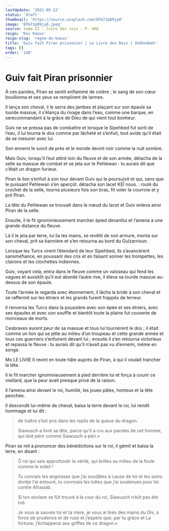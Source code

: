 ```yaml
---
lastUpdate: '2021-05-12'
status: 'draft'
thumbnail: 'https://source.unsplash.com/EFm7JpD9jy8'
image: 'EFm7JpD9jy8.jpeg'
source: tome II - livre des rois - P. 408
reign: 'Keï Kaous'
reign-slug: 'regne-de-kaous'
title: 'Guiv fait Piran prisonnier | Le Livre des Rois | Shâhnâmeh'
tags: []
order: '140'
---
```


# Guiv fait Piran prisonnier

À ces paroles, Piran se sentit enflammé de colère ; le sang de son cœur bouillonna et ses yeux se remplirent de larmes.

Il lança son cheval, il le serra des jambes et plaçant sur son épaule sa lourde massue, il s’élança du rivage dans l’eau, comme une barque, en serecommandant à la grâce de Dieu de qui vient tout bonheur.

Guiv ne se pressa pas de combattre et lorsque le Sipehbed fut sorti de l’eau, il lui tourna le dos comme par lâcheté et s’enfuit, tout avide qu’il était de se mesurer avec lui.

Son ennemi le suivit de près et le monde devint noir comme la nuit sombre.

Mais Guiv, lorsqu’il l’eut attiré loin du fleuve et de son armée, détacha de la selle sa massue de combat et se jeta sur le Pehlewan : tu aurais dit que c’était un dragon furieux.

Piran le lion s’enfuit à son tour devant Guiv qui le poursuivit et qui, sans que le puissant Pehlewan s’en aperçût. détacha son lacet KEÏ nous. : roulé du crochet de la selle, tourna plusieurs fois son bras, fit voler la courroie et y prit Piran.

La tête du Pehlewan se trouvait dans le nœud du lacet et Guiv enleva ainsi Piran de la selle.

Ensuite, il le fit ignominieusement marcher àpied devantlui et l’amena à une grande distance du fleuve.

Là il le jeta par terre, lui lia les mains, se revêtit de son armure, monta sur son cheval, prit sa bannière et s’en retourna au bord du Gulzarrioun.

Lorsque les Turcs virent l’étendard de leur Sipehbed, ils s’avancèrent sansméfiance, en poussant des cris et en faisant sonner les trompettes, les clairons et les clochettes indiennes.

Guiv, voyant cela, entra dans le fleuve comme un vaisseau qui fend les vagues et aussitôt qu’il eut abordé l’autre rive, il éleva sa lourde massue au-dessus de son épaule.

Toute l’armée le regarda avec étonnement, il lâcha la bride à son cheval et se raffermit sur les étriers et les grands furent frappés de terreur.

Il renversa les Turcs dans la poussière avec son épée et ses étriers, avec ses épaules et avec son souffle et bientôt toute la plaine fut couverte de monceaux de morts.

Cesbraves eurent peur de sa massue et tous lui tournèrent le dos ; il était comme un lion qui se jette au milieu d’un troupeau et cette grande armée et tous ces guerriers s’enfuirent devant lui ; ensuite il s’en retourna victorieux et repassa le fleuve : tu aurais dit qu’il n’avait pas vu d’ennemi, même en songe.

Mo LE LlVllE Il revint en toute hâte auprès de Piran, à qui il voulait trancher la tête.

Il le fit marcher ignominieusement à pied derrière lui et força à courir ce vieillard, que la peur avait presque privé de la raison.

Il l’amena ainsi devant le roi, humilié, les joues pâles, honteux et la tête penchée.

Il descendit lui-même de cheval, baisa la terre devant le roi, lui rendit hommage et lui dit :

> de traître s’est pris dans les replis de la queue du dragon.
>
> Siawusch a livré sa tête, parce qu’il a cru aux paroles de cet homme, qui doit périr comme Siawusch a péri.»

Piran se mit à.prononcer des bénédictions sur le roi, il gémit et baisa la terre, en disant :

> Ô roi qui sais approfondir la vérité, qui brilles au milieu de la foule comme le soleil !
>
> Tu connais les angoisses que j’ai soudâtes à cause de toi et les soins dontje t’ai entouré, tu connnais les luttes que j’ai soutenues pour toi contre Afrasiab.
>
> Si ton esclave se fût trouvé à la cour du roi, Siawusch n’eût pas été tué.
>
> Je vous ai sauvés toi et ta mère, je vous ai tirés des mains du Div, à force de prudence et de ruse et j’espère que, par tu grâce et La fortune, j’échapperai aux griffes de ce dragon.»
